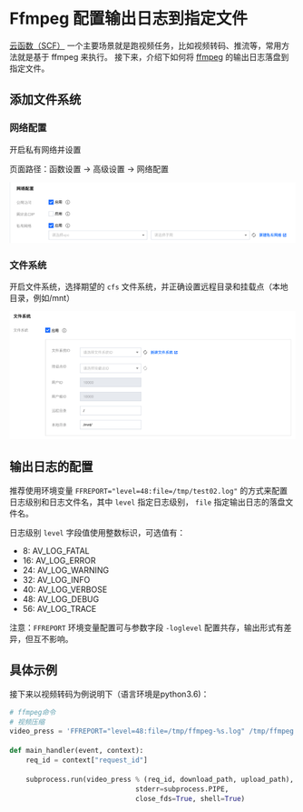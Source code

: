 # Ffmpeg 配置输出日志到指定文件

[云函数（SCF）](https://cloud.tencent.com/document/product/583) 一个主要场景就是跑视频任务，比如视频转码、推流等，常用方法就是基于 ffmpeg 来执行。
接下来，介绍下如何将 [ffmpeg](https://ffmpeg.org/) 的输出日志落盘到指定文件。

## 添加文件系统

### 网络配置

开启私有网络并设置

页面路径：函数设置 -> 高级设置 -> 网络配置

![](.trtc-cfs-log_images/trtc-cfs-网络配置.png)

### 文件系统

开启文件系统，选择期望的 `cfs` 文件系统，并正确设置远程目录和挂载点（本地目录，例如/mnt）

![](.trtc-cfs-log_images/trtc-cfs.png)

## 输出日志的配置

推荐使用环境变量 `FFREPORT="level=48:file=/tmp/test02.log"` 的方式来配置日志级别和日志文件名，其中 `level` 指定日志级别，
`file` 指定输出日志的落盘文件名。

日志级别 `level` 字段值使用整数标识，可选值有：
- 8: AV_LOG_FATAL
- 16: AV_LOG_ERROR
- 24: AV_LOG_WARNING
- 32: AV_LOG_INFO
- 40: AV_LOG_VERBOSE
- 48: AV_LOG_DEBUG
- 56: AV_LOG_TRACE

注意：`FFREPORT` 环境变量配置可与参数字段 `-loglevel` 配置共存，输出形式有差异，但互不影响。

## 具体示例

接下来以视频转码为例说明下（语言环境是python3.6)：

```python
# ffmpeg命令
# 视频压缩
video_press = 'FFREPORT="level=48:file=/tmp/ffmpeg-%s.log" /tmp/ffmpeg  -i %s -r 10 -b:a 32k %s -y'

def main_handler(event, context):
    req_id = context["request_id"]
    
    subprocess.run(video_press % (req_id, download_path, upload_path), stdout=subprocess.PIPE,
                               stderr=subprocess.PIPE,
                               close_fds=True, shell=True)
```
